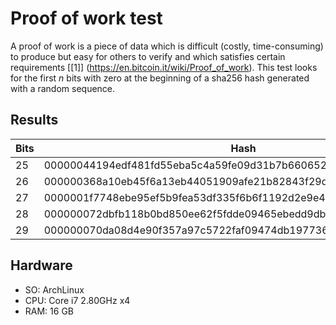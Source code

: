 

# Proof of work test

A proof of work is a piece of data which is difficult (costly, time-consuming) to produce but easy for others to verify and which satisfies certain requirements [[1]] (https://en.bitcoin.it/wiki/Proof_of_work).  This test looks for the first _n_ bits with zero at the beginning of a sha256 hash generated with a random sequence.

## Results

Bits | Hash | Time( s) | Sequence
-----------|---------|--------------|---------------
25 | 00000044194edf481fd55eba5c4a59fe09d31b7b6606526dd302b2db170b7ee6|1.188971|241848
26 | 000000368a10eb45f6a13eb44051909afe21b82843f29da747e0615751824591 | 441.037800 | 97589887
27 | 0000001f7748ebe95ef5b9fea53df335f6b6f1192d2e9e4c50284fc3b6d2a31d | 496.076286 | 110533342
28 | 000000072dbfb118b0bd850ee62f5fdde09465ebedd9db427c7ff3f7ffbce38b | 964.554885 | 229136723
29 | 000000070da08d4e90f357a97c5722faf09474db197736e2974f4041e1ca87fa | 2200.315876 | 566255117

##  Hardware

* SO: ArchLinux
* CPU: Core i7 2.80GHz x4
* RAM: 16 GB